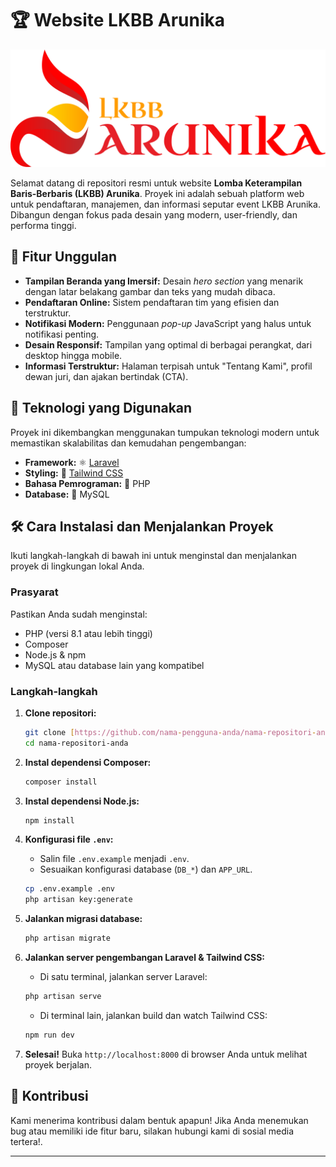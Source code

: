 # 🏆 Website LKBB Arunika

![Banner Proyek](public/images/logo-arunika.png)

Selamat datang di repositori resmi untuk website **Lomba Keterampilan Baris-Berbaris (LKBB) Arunika**. Proyek ini adalah sebuah platform web untuk pendaftaran, manajemen, dan informasi seputar event LKBB Arunika. Dibangun dengan fokus pada desain yang modern, user-friendly, dan performa tinggi.

## 🌟 Fitur Unggulan

* **Tampilan Beranda yang Imersif:** Desain *hero section* yang menarik dengan latar belakang gambar dan teks yang mudah dibaca.
* **Pendaftaran Online:** Sistem pendaftaran tim yang efisien dan terstruktur.
* **Notifikasi Modern:** Penggunaan *pop-up* JavaScript yang halus untuk notifikasi penting.
* **Desain Responsif:** Tampilan yang optimal di berbagai perangkat, dari desktop hingga mobile.
* **Informasi Terstruktur:** Halaman terpisah untuk "Tentang Kami", profil dewan juri, dan ajakan bertindak (CTA).

## 🚀 Teknologi yang Digunakan

Proyek ini dikembangkan menggunakan tumpukan teknologi modern untuk memastikan skalabilitas dan kemudahan pengembangan:

* **Framework:** ⚛️ [Laravel](https://laravel.com/)
* **Styling:** 🎨 [Tailwind CSS](https://tailwindcss.com/)
* **Bahasa Pemrograman:** 🐘 PHP
* **Database:** 🐬 MySQL

## 🛠️ Cara Instalasi dan Menjalankan Proyek

Ikuti langkah-langkah di bawah ini untuk menginstal dan menjalankan proyek di lingkungan lokal Anda.

### Prasyarat

Pastikan Anda sudah menginstal:
* PHP (versi 8.1 atau lebih tinggi)
* Composer
* Node.js & npm
* MySQL atau database lain yang kompatibel

### Langkah-langkah

1.  **Clone repositori:**
    ```bash
    git clone [https://github.com/nama-pengguna-anda/nama-repositori-anda.git](https://github.com/nama-pengguna-anda/nama-repositori-anda.git)
    cd nama-repositori-anda
    ```

2.  **Instal dependensi Composer:**
    ```bash
    composer install
    ```

3.  **Instal dependensi Node.js:**
    ```bash
    npm install
    ```

4.  **Konfigurasi file `.env`:**
    * Salin file `.env.example` menjadi `.env`.
    * Sesuaikan konfigurasi database (`DB_*`) dan `APP_URL`.
    ```bash
    cp .env.example .env
    php artisan key:generate
    ```

5.  **Jalankan migrasi database:**
    ```bash
    php artisan migrate
    ```

6.  **Jalankan server pengembangan Laravel & Tailwind CSS:**
    * Di satu terminal, jalankan server Laravel:
    ```bash
    php artisan serve
    ```
    * Di terminal lain, jalankan build dan watch Tailwind CSS:
    ```bash
    npm run dev
    ```

7.  **Selesai!**
    Buka `http://localhost:8000` di browser Anda untuk melihat proyek berjalan.

## 🤝 Kontribusi

Kami menerima kontribusi dalam bentuk apapun! Jika Anda menemukan bug atau memiliki ide fitur baru, silakan hubungi kami di sosial media tertera!.

---
